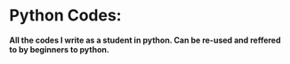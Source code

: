 # Python Codes:
**All the codes I write as a student in python. Can be re-used and reffered to by beginners to python.**

